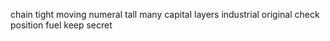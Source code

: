 chain tight moving numeral tall many capital layers industrial original check position fuel keep secret